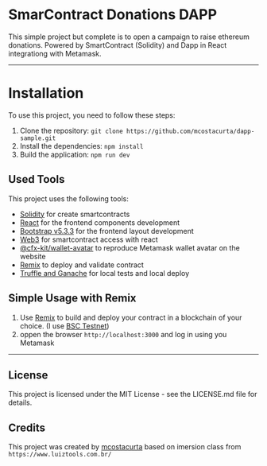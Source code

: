 # SmarContract Donations DAPP

This simple project but complete is to open a campaign to raise ethereum donations. Powered by SmartContract (Solidity) and Dapp in React integrationg with Metamask.

---

# Installation

To use this project, you need to follow these steps:

1. Clone the repository: `git clone https://github.com/mcostacurta/dapp-sample.git`
2. Install the dependencies: `npm install`
3. Build the application: `npm run dev`


## Used Tools

This project uses the following tools:

- [Solidity](https://soliditylang.org/) for create smartcontracts
- [React](https://react.dev/) for the frontend components development
- [Bootstrap v5.3.3](https://getbootstrap.com/) for the frontend layout development
- [Web3](https://github.com/web3/web3.js#readme) for smartcontract access with react
- [@cfx-kit/wallet-avatar](https://github.com/fluent-wallet/avatar#readme) to reproduce Metamask wallet avatar on the website
- [Remix](https://remix.ethereum.org/) to deploy and validate contract
- [Truffle and Ganache](https://archive.trufflesuite.com/) for local tests and local deploy

## Simple Usage with Remix

1. Use [Remix](https://remix.ethereum.org/) to build and deploy your contract in a blockchain of your choice. (I use [BSC Testnet](https://testnet.bscscan.com/))
2. oppen the browser `http://localhost:3000` and log in using you Metamask

---

## License

This project is licensed under the MIT License - see the LICENSE.md file for details.

## Credits

This project was created by [mcostacurta](https://github.com/mcostacurta) based on imersion class from `https://www.luiztools.com.br/`